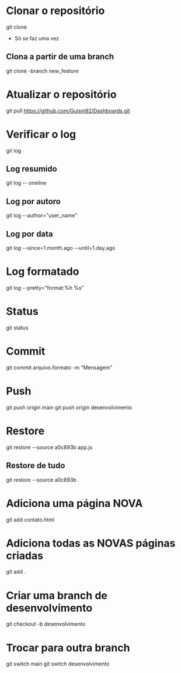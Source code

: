 # Clonar o repositório
git clone <repositorio> <meu-projeto-clone>
* Só se faz uma vez

## Clona a partir de uma branch
git clone -branch new_feature <repositorio>


# Atualizar o repositório
git pull https://github.com/Guism92/Dashboards.git


# Verificar o log
git log
## Log resumido
git log -- oneline
## Log por autoro
git log --author="user_name"
## Log por data
git log --since=1.month.ago --until=1.day.ago
# Log formatado 
git log --pretty="format:%h %s"

# Status
git status

# Commit
git commit arquivo.formato -m "Mensagem"

# Push
git push origin main 
git push origin desenvolvimento

# Restore
git restore --source a0c893b app.js
## Restore de tudo
git restore --source a0c893b .

# Adiciona uma página NOVA
git add contato.html
# Adiciona todas as NOVAS páginas criadas
git add .

# Criar uma branch de desenvolvimento
git checkout -b desenvolvimento 

# Trocar para outra branch
git switch main
git switch desenvolvimento